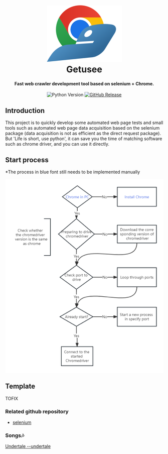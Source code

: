 <h1 align="center">
  <img src="docs/img/icon.png" alt="getusee" width="239">
  <br>Getusee
</h1>


<h4 align="center">Fast web crawler development tool based on selenium + Chrome.</h4>


<p align="center">
  <img src="https://img.shields.io/badge/Python-3.7%2B-blue?style=flat-square" alt="Python Version">
  <a href="https://github.com/robot-2233/icantrans/releases">
    <img src="https://img.shields.io/github/v/release/robot-2233/icantrans?label=Version&style=flat-square" alt="GitHub Release">
  </a>
</p>

## Introduction

This project is to quickly develop some automated web page tests and small tools such as automated web page data
acquisition based on the selenium package (data acquisition is not as efficient as the direct request package). But 'Life
is short, use python', it can save you the time of matching software such as chrome driver, and you can use it
directly.

## Start process
<span>*The process in blue font still needs to be implemented manually</span>
<p align="center" style="background-color:#FFFFFF;">
  <img src="docs/img/process.png" alt="process">
</p>


## Template
TOFIX

### Related github repository

- [selenium](https://selenium-python-zh.readthedocs.io/en/latest/installation.html)

### Songs🎶

[Undertale --undertale](https://www.youtube.com/watch?v=8CeYNJ-s0Kw)
